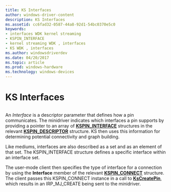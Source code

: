 ```yaml
---
title: KS Interfaces
author: windows-driver-content
description: KS Interfaces
ms.assetid: cc6fad32-0587-44a8-92d1-54bc0370e5c0
keywords:
- interfaces WDK kernel streaming
- KSPIN_INTERFACE
- kernel streaming WDK , interfaces
- KS WDK , interfaces
ms.author: windowsdriverdev
ms.date: 04/20/2017
ms.topic: article
ms.prod: windows-hardware
ms.technology: windows-devices
---
```


# KS Interfaces


## <a href="" id="ddk-ks-interfaces-ksg"></a>


An *Interface* is a descriptor parameter that defines how a pin communicates. The minidriver indicates which interfaces a pin supports by providing a pointer to an array of [**KSPIN\_INTERFACE**](https://msdn.microsoft.com/library/windows/hardware/ff563537) structures in the relevant [**KSPIN\_DESCRIPTOR**](https://msdn.microsoft.com/library/windows/hardware/ff563533) structure. KS then uses this information for determining potential connectivity and graph building.

Like mediums, interfaces are also described as a set and as an element of that set. The KSPIN\_INTERFACE structure defines a specific interface within an interface set.

The user-mode client then specifies the type of interface for a connection by using the **Interface** member of the relevant [**KSPIN\_CONNECT**](https://msdn.microsoft.com/library/windows/hardware/ff563531) structure. The client passes this KSPIN\_CONNECT instance in a call to [**KsCreatePin**](https://msdn.microsoft.com/library/windows/hardware/ff561652), which results in an IRP\_MJ\_CREATE being sent to the minidriver.

 

 




